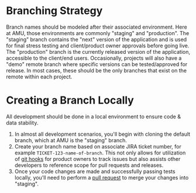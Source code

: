 # Branching Strategy

Branch names should be modeled after their associated environment.  Here at AMU, those environments are commonly "staging" and 
"production".  The "staging" branch contains the "next" version of the application and is used for final stress testing and client/product owner approvals before going live.
The "production" branch is the currently released version of the application, accessible to the client/end users.  Occasionally, projects will also have a "demo" remote branch where specific versions can be tested/approved for release.  In most cases, these should be the only branches that exist on the remote within each project.

# Creating a Branch Locally

All development should be done in a local environment to ensure code & data stability.  
1. In almost all development scenarios, you'll begin with cloning the default branch, which at AMU is the "staging" branch.
2. Create your branch name based on associate JIRA ticket number, for example `TICKET-123-name-of-branch`.  This not only allows for utilization of [git hooks](https://github.com/Andrews-McMeel-Universal/amu-code_standards/tree/production/general/github/git-hooks) for product owners to track issues but also assists other developers to reference scope for pull requests and releases.
3. Once your code changes are made and successfully passing tests locally, you'll need to perform a [pull request](https://github.com/Andrews-McMeel-Universal/amu-code_standards/tree/production/general/github/pull-requests) to merge your changes into "staging".

